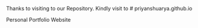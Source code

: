 Thanks to visiting to our Repository.
Kindly visit to # priyanshuarya.github.io

Personal Portfolio Website